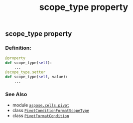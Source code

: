 ﻿---
title: scope_type property
second_title: Aspose.Cells for Python via .NET API References
description: 
type: docs
weight: 90
url: /aspose.cells.pivot/pivotformatcondition/scope_type/
is_root: false
---

## scope_type property

### Definition:
```python
@property
def scope_type(self):
    ...
@scope_type.setter
def scope_type(self, value):
    ...
```

### See Also
* module [`aspose.cells.pivot`](../../)
* class [`PivotConditionFormatScopeType`](/cells/python-net/aspose.cells.pivot/pivotconditionformatscopetype)
* class [`PivotFormatCondition`](/cells/python-net/aspose.cells.pivot/pivotformatcondition)
